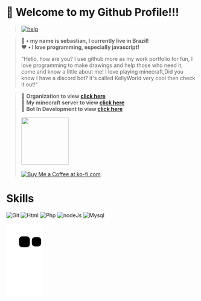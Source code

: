 # 👋 Welcome to my Github Profile!!!
> [![help](https://raw.githubusercontent.com/sebastianjn/sebastianjn/main/imagens/banner.png)](https://ko-fi.com/sebastianjn007) 

> 🌟 **• my name is sebastian, I currently live in Brazil!** </br>
> ❤️ **• I love programming, especially javascript!**
> 
>  "Hello, how are you? I use github more as my work portfolio for fun, I love programming to make drawings and help those who need it, come and know a little about me! I love playing minecraft,Did you know I have a discord bot? it's called KellyWorld very cool then check it out!"

> 🌠 **Organization to view [click here](https://github.com/kettraworld)** </br>
> 🎑 **My minecraft server to view [click here](https://discord.gg/NDzFeDp8YE)** </br>
> 🌟 **Bot In Development to view [click here](https://github.com/sebastianjnuwu/KellyWorld#welcome-to-the-official-kellyworld-repository)** 
> 
> <img src="https://media0.giphy.com/media/l49JMXqhPSZiaYNag/giphy.gif?cid=ecf05e47bsa3hf37bogyp6qno8kkx60gvvxq36hs4jfhjsop&rid=giphy.gif&ct=s" width="125" height="125">
> 
> <a href='https://ko-fi.com/Z8Z6BKCU0' target='_blank'><img height='36' style='border:0px;height:36px;' src='https://cdn.ko-fi.com/cdn/kofi3.png?v=3' border='0' alt='Buy Me a Coffee at ko-fi.com' /></a>

# Skills 

![Git](https://img.shields.io/badge/git-000.svg?style=for-the-badge&logo=git&logoColor=white&labelColor=FF003B)
![Html](https://img.shields.io/badge/html-000.svg?style=for-the-badge&logo=html5&logoColor=white&labelColor=FF003B)
![Php](https://img.shields.io/badge/php-000.svg?style=for-the-badge&logo=php&logoColor=white&labelColor=FF003B)
![nodeJs](https://img.shields.io/badge/node.js-000.svg?style=for-the-badge&logo=node.js&logoColor=white&labelColor=FF003B)
![Mysql](https://img.shields.io/badge/mysql-000.svg?style=for-the-badge&logo=mysql&logoColor=white&labelColor=FF003B)

![snake](https://github.com/sebastianjnuwu/sebastianjnuwu/blob/output/github-contribution-grid-snake.svg)

